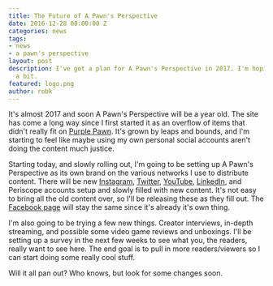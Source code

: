 ```yaml
---
title: The Future of A Pawn's Perspective
date: 2016-12-28 00:00:00 Z
categories: news
tags:
- news
- a pawn's perspective
layout: post
description: I've got a plan for A Pawn's Perspective in 2017. I'm hoping to expand
  a bit.
featured: logo.png
author: robk
---
```


It's almost 2017 and soon A Pawn's Perspective will be a year old. The site has come a long way since I first started it as an overflow of items that didn't really fit on [Purple Pawn](http://purplepawn.com). It's grown by leaps and bounds, and I'm starting to feel like maybe using my own personal social accounts aren't doing the content much justice.

Starting today, and slowly rolling out, I'm going to be setting up A Pawn's Perspective as its own brand on the various networks I use to distribute content. There will be new [Instagram](https://www.instagram.com/pawnsperspective/), [Twitter](https://twitter.com/perspectivepawn), [YouTube](https://www.youtube.com/channel/UCn0oN0SslDDS5Od5usgJ9fw), [LinkedIn](https://www.linkedin.com/company/11005917), and Periscope accounts setup and slowly filled with new content. It's not easy to bring all the old content over, so I'll be releasing these as they fill out. The [Facebook page](https://www.facebook.com/pawnsperspective) will stay the same since it's already it's own thing.

I'm also going to be trying a few new things. Creator interviews, in-depth streaming, and possible some video game reviews and unboxings. I'll be setting up a survey in the next few weeks to see what you, the readers, really want to see here. The end goal is to pull in more readers/viewers so I can start doing some really cool stuff.

Will it all pan out? Who knows, but look for some changes soon.
